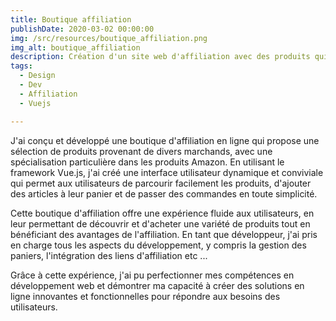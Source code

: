 ```yaml
---
title: Boutique affiliation
publishDate: 2020-03-02 00:00:00
img: /src/resources/boutique_affiliation.png
img_alt: boutique_affiliation
description: Création d'un site web d'affiliation avec des produits qui renvoie vers les sites marchands
tags:
  - Design
  - Dev
  - Affiliation 
  - Vuejs

---     
```


J'ai conçu et développé une boutique d'affiliation en ligne qui propose une sélection de produits provenant de divers marchands, avec une spécialisation particulière dans les produits Amazon. En utilisant le framework Vue.js, j'ai créé une interface utilisateur dynamique et conviviale qui permet aux utilisateurs de parcourir facilement les produits, d'ajouter des articles à leur panier et de passer des commandes en toute simplicité.

Cette boutique d'affiliation offre une expérience fluide aux utilisateurs, en leur permettant de découvrir et d'acheter une variété de produits tout en bénéficiant des avantages de l'affiliation. En tant que développeur, j'ai pris en charge tous les aspects du développement, y compris la gestion des paniers, l'intégration des liens d'affiliation etc ...

Grâce à cette expérience, j'ai pu perfectionner mes compétences en développement web et démontrer ma capacité à créer des solutions en ligne innovantes et fonctionnelles pour répondre aux besoins des utilisateurs.
